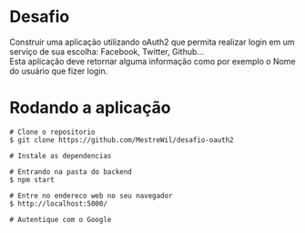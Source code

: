 # Desafio  

Construir uma aplicação utilizando oAuth2 que permita realizar login em um serviço de sua escolha: Facebook, Twitter, Github...  
Esta aplicação deve retornar alguma informação como por exemplo o Nome do usuário que fizer login.

# Rodando a aplicação

    # Clone o repositorio
    $ git clone https://github.com/MestreWil/desafio-oauth2
    
    # Instale as dependencias
    
    # Entrando na pasta do backend
    $ npm start
    
    # Entre no endereco web no seu navegador
    $ http://localhost:5000/

    # Autentique com o Google
    
